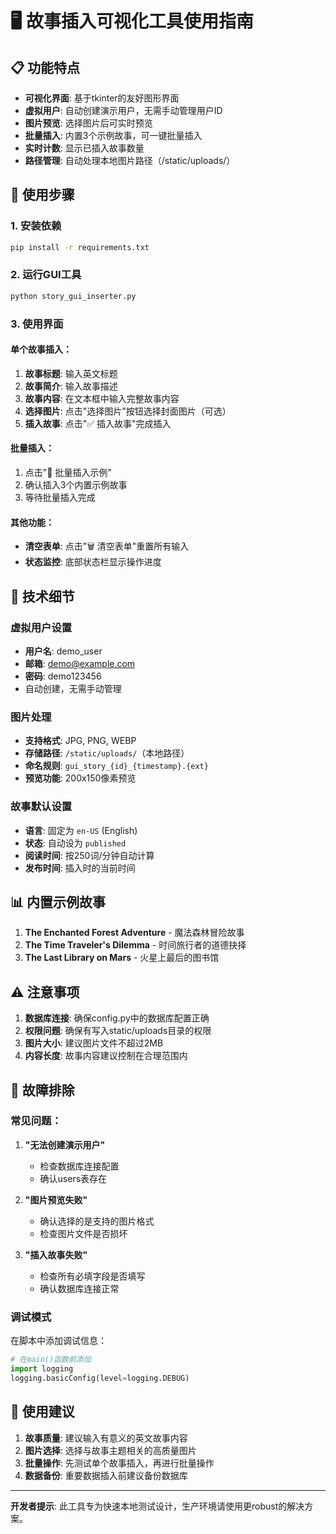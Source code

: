 # 🖥️ 故事插入可视化工具使用指南

## 📋 功能特点

- **可视化界面**: 基于tkinter的友好图形界面
- **虚拟用户**: 自动创建演示用户，无需手动管理用户ID
- **图片预览**: 选择图片后可实时预览
- **批量插入**: 内置3个示例故事，可一键批量插入
- **实时计数**: 显示已插入故事数量
- **路径管理**: 自动处理本地图片路径（/static/uploads/）

## 🚀 使用步骤

### 1. 安装依赖
```bash
pip install -r requirements.txt
```

### 2. 运行GUI工具
```bash
python story_gui_inserter.py
```

### 3. 使用界面

#### 单个故事插入：
1. **故事标题**: 输入英文标题
2. **故事简介**: 输入故事描述
3. **故事内容**: 在文本框中输入完整故事内容
4. **选择图片**: 点击"选择图片"按钮选择封面图片（可选）
5. **插入故事**: 点击"✅ 插入故事"完成插入

#### 批量插入：
1. 点击"📁 批量插入示例"
2. 确认插入3个内置示例故事
3. 等待批量插入完成

#### 其他功能：
- **清空表单**: 点击"🗑️ 清空表单"重置所有输入
- **状态监控**: 底部状态栏显示操作进度

## 🔧 技术细节

### 虚拟用户设置
- **用户名**: demo_user
- **邮箱**: demo@example.com
- **密码**: demo123456
- 自动创建，无需手动管理

### 图片处理
- **支持格式**: JPG, PNG, WEBP
- **存储路径**: `/static/uploads/`（本地路径）
- **命名规则**: `gui_story_{id}_{timestamp}.{ext}`
- **预览功能**: 200x150像素预览

### 故事默认设置
- **语言**: 固定为 `en-US` (English)
- **状态**: 自动设为 `published`
- **阅读时间**: 按250词/分钟自动计算
- **发布时间**: 插入时的当前时间

## 📊 内置示例故事

1. **The Enchanted Forest Adventure** - 魔法森林冒险故事
2. **The Time Traveler's Dilemma** - 时间旅行者的道德抉择
3. **The Last Library on Mars** - 火星上最后的图书馆

## ⚠️ 注意事项

1. **数据库连接**: 确保config.py中的数据库配置正确
2. **权限问题**: 确保有写入static/uploads目录的权限
3. **图片大小**: 建议图片文件不超过2MB
4. **内容长度**: 故事内容建议控制在合理范围内

## 🐛 故障排除

### 常见问题：

1. **"无法创建演示用户"**
   - 检查数据库连接配置
   - 确认users表存在

2. **"图片预览失败"**
   - 确认选择的是支持的图片格式
   - 检查图片文件是否损坏

3. **"插入故事失败"**
   - 检查所有必填字段是否填写
   - 确认数据库连接正常

### 调试模式
在脚本中添加调试信息：
```python
# 在main()函数前添加
import logging
logging.basicConfig(level=logging.DEBUG)
```

## 🎯 使用建议

1. **故事质量**: 建议输入有意义的英文故事内容
2. **图片选择**: 选择与故事主题相关的高质量图片
3. **批量操作**: 先测试单个故事插入，再进行批量操作
4. **数据备份**: 重要数据插入前建议备份数据库

---

**开发者提示**: 此工具专为快速本地测试设计，生产环境请使用更robust的解决方案。